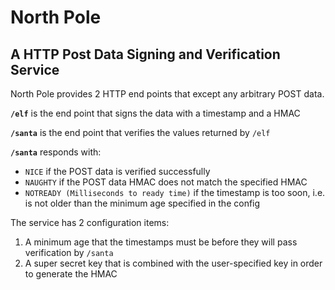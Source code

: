 # North Pole #

## A HTTP Post Data Signing and Verification Service ##

North Pole provides 2 HTTP end points that except any arbitrary POST data.

**`/elf`** is the end point that signs the data with a timestamp and a HMAC

**`/santa`** is the end point that verifies the values returned by `/elf`

**`/santa`** responds with:

- `NICE` if the POST data is verified successfully
- `NAUGHTY` if the POST data HMAC does not match the specified HMAC
- `NOTREADY (Milliseconds to ready time)` if the timestamp is too soon, i.e. is not older than the minimum age specified in the config

The service has 2 configuration items:

1. A minimum age that the timestamps must be before they will pass verification by `/santa`
2. A super secret key that is combined with the user-specified key in order to generate the HMAC

